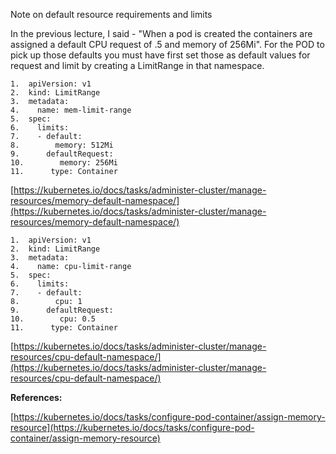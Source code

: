 Note on default resource requirements and limits

In the previous lecture, I said - "When a pod is created the containers are assigned a default CPU request of .5 and memory of 256Mi". For the POD to pick up those defaults you must have first set those as default values for request and limit by creating a LimitRange in that namespace.

  

```
1.  apiVersion: v1
2.  kind: LimitRange
3.  metadata:
4.    name: mem-limit-range
5.  spec:
6.    limits:
7.    - default:
8.        memory: 512Mi
9.      defaultRequest:
10.        memory: 256Mi
11.      type: Container
```

[https://kubernetes.io/docs/tasks/administer-cluster/manage-resources/memory-default-namespace/](https://kubernetes.io/docs/tasks/administer-cluster/manage-resources/memory-default-namespace/)

  

```
1.  apiVersion: v1
2.  kind: LimitRange
3.  metadata:
4.    name: cpu-limit-range
5.  spec:
6.    limits:
7.    - default:
8.        cpu: 1
9.      defaultRequest:
10.        cpu: 0.5
11.      type: Container
```

[https://kubernetes.io/docs/tasks/administer-cluster/manage-resources/cpu-default-namespace/](https://kubernetes.io/docs/tasks/administer-cluster/manage-resources/cpu-default-namespace/)

  

**References:**

[https://kubernetes.io/docs/tasks/configure-pod-container/assign-memory-resource](https://kubernetes.io/docs/tasks/configure-pod-container/assign-memory-resource)
